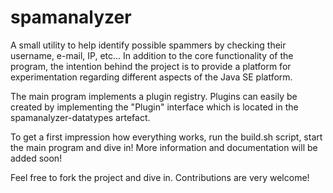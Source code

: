 spamanalyzer
============

A small utility to help identify possible spammers by checking their username, e-mail, IP, etc... In addition to the core functionality of the program, the intention behind the project is to provide a platform for experimentation regarding different aspects of the Java SE platform. 

The main program implements a plugin registry. Plugins can easily be created by implementing the "Plugin" interface which is located in the spamanalyzer-datatypes artefact.

To get a first impression how everything works, run the build.sh script, start the main program and dive in! More information and documentation will be added soon!

Feel free to fork the project and dive in. Contributions are very welcome!
